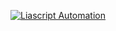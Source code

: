 [![Liascript Automation](https://github.com/AEMSabbirRifat/automation-test-1/actions/workflows/automate-liascript.yml/badge.svg)](https://github.com/AEMSabbirRifat/automation-test-1/actions/workflows/automate-liascript.yml)
